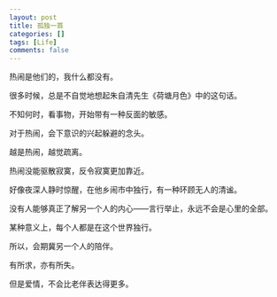 ```yaml
---
layout: post
title: 孤独一首
categories: []
tags: [Life]
comments: false
---
```


热闹是他们的，我什么都没有。

很多时候，总是不自觉地想起朱自清先生《荷塘月色》中的这句话。

不知何时，看事物，开始带有一种反面的敏感。

对于热闹，会下意识的兴起躲避的念头。

越是热闹，越觉疏离。

热闹没能驱散寂寞，反令寂寞更加靠近。

好像夜深人静时惊醒，在他乡闹市中独行，有一种环顾无人的清谧。

没有人能够真正了解另一个人的内心——言行举止，永远不会是心里的全部。

某种意义上，每个人都是在这个世界独行。

所以，会期冀另一个人的陪伴。

有所求，亦有所失。

但是爱情，不会比老伴表达得更多。




